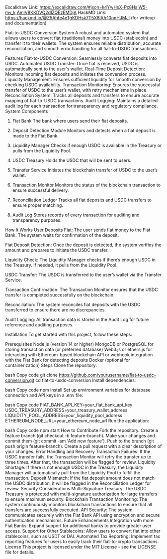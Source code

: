 Excalidraw Link: https://excalidraw.com/#json=k4YwHsX-Px8HaiW5-mv_k,AmlV8KKDVQ2dIZQEzEMDjA
HackMD Link: https://hackmd.io/@Z5Ahfe4eTgKDHsk7T5X8lA/r10nnHJMJl (for writeup and documentation)

Fiat-to-USDC Conversion System
A robust and automated system that allows users to convert fiat (traditional) money into USDC (stablecoin) and transfer it to their wallets. The system ensures reliable distribution, accurate reconciliation, and smooth error handling for all fiat-to-USDC transactions.

Features
Fiat-to-USDC Conversion: Seamlessly converts fiat deposits into USDC.
Automated USDC Transfer: Once fiat is received, USDC is automatically sent to the user's wallet.
Real-Time Deposit Detection: Monitors incoming fiat deposits and initiates the conversion process.
Liquidity Management: Ensures sufficient liquidity for smooth conversion by checking USDC availability.
Transaction Monitoring: Ensures the successful transfer of USDC to the user’s wallet, with retry mechanisms in place.
Reconciliation System: Tracks all deposits and transfers to ensure accurate mapping of fiat-to-USDC transactions.
Audit Logging: Maintains a detailed audit log for each transaction for transparency and regulatory compliance.
System Components
1. Fiat Bank
The bank where users send their fiat deposits.

2. Deposit Detection Module
Monitors and detects when a fiat deposit is made to the Fiat Bank.

3. Liquidity Manager
Checks if enough USDC is available in the Treasury or pulls from the Liquidity Pool.

4. USDC Treasury
Holds the USDC that will be sent to users.

5. Transfer Service
Initiates the blockchain transfer of USDC to the user’s wallet.

6. Transaction Monitor
Monitors the status of the blockchain transaction to ensure successful delivery.

7. Reconciliation Ledger
Tracks all fiat deposits and USDC transfers to ensure proper matching.

8. Audit Log
Stores records of every transaction for auditing and transparency purposes.

How It Works
User Deposits Fiat:
The user sends fiat money to the Fiat Bank. The system waits for confirmation of the deposit.

Fiat Deposit Detection:
Once the deposit is detected, the system verifies the amount and prepares to initiate the USDC transfer.

Liquidity Check:
The Liquidity Manager checks if there’s enough USDC in the Treasury. If needed, it pulls from the Liquidity Pool.

USDC Transfer:
The USDC is transferred to the user’s wallet via the Transfer Service.

Transaction Confirmation:
The Transaction Monitor ensures that the USDC transfer is completed successfully on the blockchain.

Reconciliation:
The system reconciles fiat deposits with the USDC transferred to ensure there are no discrepancies.

Audit Logging:
All transaction data is stored in the Audit Log for future reference and auditing purposes.

Installation
To get started with this project, follow these steps:

Prerequisites
Node.js (version 14 or higher)
MongoDB or PostgreSQL for storing transaction data (or preferred database)
Web3.js or ethers.js for interacting with Ethereum-based blockchain
API or webhook integration with the Fiat Bank for detecting deposits
Docker (optional for containerization)
Steps
Clone the repository:

bash
Copy code
git clone https://github.com/yourusername/fiat-to-usdc-conversion.git
cd fiat-to-usdc-conversion
Install dependencies:

bash
Copy code
npm install
Set up environment variables for database connection and API keys in a .env file:

bash
Copy code
FIAT_BANK_API_KEY=your_fiat_bank_api_key
USDC_TREASURY_ADDRESS=your_treasury_wallet_address
LIQUIDITY_POOL_ADDRESS=your_liquidity_pool_address
ETHEREUM_NODE_URL=your_ethereum_node_url
Run the application:

bash
Copy code
npm start
How to Contribute
Fork the repository.
Create a feature branch (git checkout -b feature-branch).
Make your changes and commit them (git commit -am 'Add new feature').
Push to the branch (git push origin feature-branch).
Create a pull request with a clear description of your changes.
Error Handling and Recovery
Transaction Failures: If the USDC transfer fails, the Transaction Monitor will retry the transfer up to three times. After that, the transaction will be flagged for review.
Liquidity Shortage: If there is not enough USDC in the Treasury, the Liquidity Manager will automatically pull from the Liquidity Pool to fulfill the transaction.
Deposit Mismatch: If the fiat deposit amount does not match the USDC distribution, it will be flagged in the Reconciliation Ledger for review.
Security Considerations
Multi-Signature Treasury: The USDC Treasury is protected with multi-signature authorization for large transfers to ensure maximum security.
Blockchain Transaction Monitoring: The system continuously monitors blockchain transactions to ensure that all transfers are successfully executed.
API Security: The system communicates securely with the Fiat Bank API using encryption and secure authentication mechanisms.
Future Enhancements
Integration with more Fiat Banks: Expand support for additional banks to provide greater user access.
Support for Other Stablecoins: Allow users to convert fiat into other stablecoins, such as USDT or DAI.
Automated Tax Reporting: Implement tax reporting features for users to easily track their fiat-to-crypto transactions.
License
This project is licensed under the MIT License - see the LICENSE file for details.
